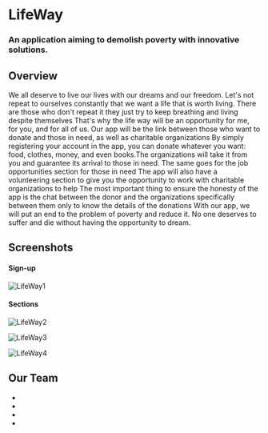 # LifeWay

### An application aiming to demolish poverty with innovative solutions.

#### 

## Overview

We all deserve to live our lives with our dreams and our freedom. Let's not repeat to ourselves constantly that we want a life that is worth living. There are those who don't repeat it they just try to keep breathing and living despite themselves
That's why the life way will be an opportunity for me, for you, and for all of us. Our app will be the link between those who want to donate and those in need, as well as charitable organizations
By simply registering your account in the app, you can donate whatever you want: food, clothes, money, and even books.The organizations will take it from you and guarantee its arrival to those in need. The same goes for the job opportunities section for those in need
The app will also have a volunteering section to give you the opportunity to work with charitable organizations to help
The most important thing to ensure the honesty of the app is the chat between the donor and the organizations specifically between them only to know the details of the donations
With our app, we will put an end to the problem of poverty and reduce it. No one deserves to suffer and die without having the opportunity to dream.

## Screenshots

#### Sign-up
![LifeWay1](https://user-images.githubusercontent.com/129291090/228799121-8a696d9c-3016-4bab-a706-3d4e74460322.png)

#### Sections
![LifeWay2](https://user-images.githubusercontent.com/129291090/228799185-1b675eb6-69e4-4456-9a1f-f7cfc93bcdf1.png)

![LifeWay3](https://user-images.githubusercontent.com/129291090/228799198-d1f4f8ce-07e8-4472-855d-3c78f82aa439.png)

![LifeWay4](https://user-images.githubusercontent.com/129291090/228799245-81fa870d-ed9b-4dc7-bc0c-c9c97d80ca04.png)

## Our Team

-
-
-
-
